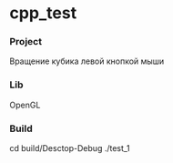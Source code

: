 # cpp_test

### Project
Вращение кубика левой кнопкой мыши

### Lib
OpenGL

### Build
cd build/Desctop-Debug
./test_1


